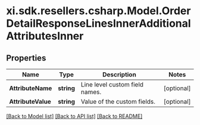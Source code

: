 # xi.sdk.resellers.csharp.Model.OrderDetailResponseLinesInnerAdditionalAttributesInner

## Properties

Name | Type | Description | Notes
------------ | ------------- | ------------- | -------------
**AttributeName** | **string** | Line level custom field names. | [optional] 
**AttributeValue** | **string** | Value of the custom fields. | [optional] 

[[Back to Model list]](../README.md#documentation-for-models) [[Back to API list]](../README.md#documentation-for-api-endpoints) [[Back to README]](../README.md)

